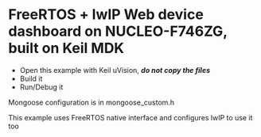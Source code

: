 # FreeRTOS + lwIP Web device dashboard on NUCLEO-F746ZG, built on Keil MDK

- Open this example with Keil uVision, **_do not copy the files_**
- Build it
- Run/Debug it

Mongoose configuration is in mongoose_custom.h

This example uses FreeRTOS native interface and configures lwIP to use it too

